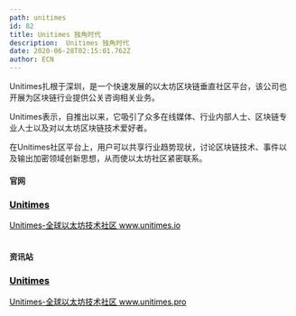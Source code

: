 ```yaml
---
path: unitimes
id: 82
title: Unitimes 独角时代
description:  Unitimes 独角时代
date: 2020-06-28T02:15:01.762Z
author: ECN
---
```



Unitimes扎根于深圳，是一个快速发展的以太坊区块链垂直社区平台，该公司也开展为区块链行业提供公关咨询相关业务。

Unitimes表示，自推出以来，它吸引了众多在线媒体、行业内部人士、区块链专业人士以及对以太坊区块链技术爱好者。

在Unitimes社区平台上，用户可以共享行业趋势现状，讨论区块链技术、事件以及输出加密领域创新思想，从而使以太坊社区紧密联系。

#### 官网


<div class="linkbox">
<a  href="https://www.unitimes.io/" style="color: black">
   <h3>
   <strong>
Unitimes
   </strong>
   </h3> 
   <span>
Unitimes-全球以太坊技术社区
   </span>
      <span>
www.unitimes.io
   </span>
</a>
</div>

<br/>

#### 资讯站


<div class="linkbox">
<a  href="https://www.unitimes.pro" style="color: black">
   <h3>
   <strong>
Unitimes
   </strong>
   </h3> 
   <span>
Unitimes-全球以太坊技术社区
   </span>
      <span>
www.unitimes.pro
   </span>
</a>
</div>


